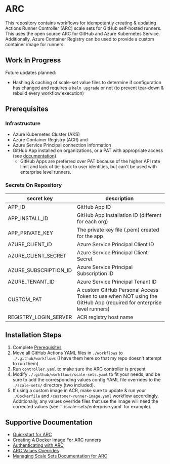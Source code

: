 # ARC
This repository contains workflows for idempotantly creating & updating Actions Runner Controller (ARC) scale sets for GitHub self-hosted runners. This uses the open source ARC for GitHub and Azure Kubernetes Service. Additionally, Azure Container Registry can be used to provide a custom container image for runners.

## Work In Progress
Future updates planned:

- Hashing & caching of scale-set value files to determine if configuration has changed and requires a `helm upgrade` or not (to prevent tear-down & rebuild every workflow execution)

## Prerequisites

### Infrastructure
- Azure Kubernetes Cluster (AKS)
- Azure Container Registry (ACR) and 
- Azure Service Principal connection information
- GitHub App installed on organizations, or a PAT with appropriate access (see [documentation](https://docs.github.com/en/actions/hosting-your-own-runners/managing-self-hosted-runners-with-actions-runner-controller/authenticating-to-the-github-api#deploying-using-personal-access-token-classic-authentication))
   - GitHub Apps are preferred over PAT because of the higher API rate limit and lack of tie-back to user identities, but can't be used with enterprise level runners.

### Secrets On Repository
|secret key|description|
|---|---|
|APP_ID|GitHub App ID|
|APP_INSTALL_ID|GitHub App Installation ID (different for each org)|
|APP_PRIVATE_KEY|The private key file (.pem) created for the app|
|AZURE_CLIENT_ID|Azure Service Principal Client ID|
|AZURE_CLIENT_SECRET|Azure Service Principal Client Secret|
|AZURE_SUBSCRIPTION_ID|Azure Service Principal Subscription ID|
|AZURE_TENANT_ID|Azure Service Principal Tenant ID|
|CUSTOM_PAT|A custom GitHub Personal Access Token to use when NOT using the GitHub App (required for enterprise level runners)|
|REGISTRY_LOGIN_SERVER|ACR registry host name|

## Installation Steps
1. Complete [Prerequisites](#prerequisites)
1. Move all GitHub Actions YAML files in `./workflows` to `./.github/workflows` 
  (I have them here so that my repo doesn't attempt to run them)
1. Run `controller.yaml` to make sure the ARC controller is present
2. Modify `./.github/workflows/scale-sets.yaml` to fit your needs, and be sure to add the corresponding values config YAML file overrides to the `./scale-sets/` directory (two included).
1. If using a custom image in ACR, make sure to update & run your `./Dockerfile` and `/customer-runner-image.yaml` workflow accordingly. Additionally, any values override files that use the image will need the corrected values (see ``./scale-sets/enterprise.yaml` for example).

## Supportive Documentation
- [Quickstart for ARC](https://docs.github.com/en/actions/hosting-your-own-runners/managing-self-hosted-runners-with-actions-runner-controller/quickstart-for-actions-runner-controller)
- [Creating A Docker Image For ARC runners](https://docs.github.com/en/actions/hosting-your-own-runners/managing-self-hosted-runners-with-actions-runner-controller/about-actions-runner-controller#creating-your-own-runner-image)
- [Authenticating with ARC](https://docs.github.com/en/actions/hosting-your-own-runners/managing-self-hosted-runners-with-actions-runner-controller/authenticating-to-the-github-api#deploying-using-personal-access-token-classic-authentication)
- [ARC Values Overrides](https://github.com/actions/actions-runner-controller/blob/master/charts/gha-runner-scale-set/values.yaml)
- [Managing Scale Sets Documentation for ARC](https://docs.github.com/en/actions/hosting-your-own-runners/managing-self-hosted-runners-with-actions-runner-controller/deploying-runner-scale-sets-with-actions-runner-controller#using-a-private-container-registry)